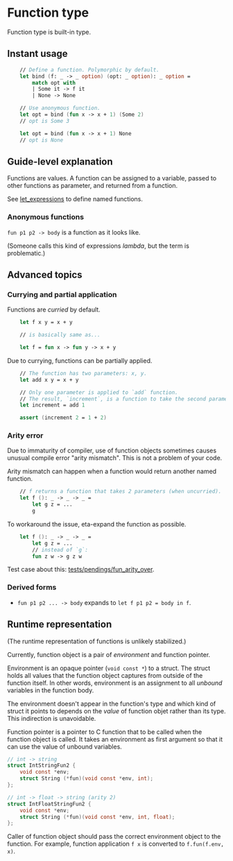 # Function type

Function type is built-in type.

## Instant usage

```fsharp
    // Define a function. Polymorphic by default.
    let bind (f: _ -> _ option) (opt: _ option): _ option =
        match opt with
        | Some it -> f it
        | None -> None

    // Use anonymous function.
    let opt = bind (fun x -> x + 1) (Some 2)
    // opt is Some 3

    let opt = bind (fun x -> x + 1) None
    // opt is None
```

## Guide-level explanation

Functions are values. A function can be assigned to a variable, passed to other functions as parameter, and returned from a function.

See [let_expressions](let_expressions.md) to define named functions.

### Anonymous functions

`fun p1 p2 -> body` is a function as it looks like.

(Someone calls this kind of expressions *lambda*, but the term is problematic.)

## Advanced topics

### Currying and partial application

Functions are *curried* by default.

```fsharp
    let f x y = x + y

    // is basically same as...

    let f = fun x -> fun y -> x + y
```

Due to currying, functions can be partially applied.

```fsharp
    // The function has two parameters: x, y.
    let add x y = x + y

    // Only one parameter is applied to `add` function.
    // The result, `increment`, is a function to take the second parameter.
    let increment = add 1

    assert (increment 2 = 1 + 2)
```

### Arity error

Due to immaturity of compiler, use of function objects sometimes causes unusual compile error "arity mismatch".
This is not a problem of your code.

Arity mismatch can happen when a function would return another named function.

```fsharp
    // f returns a function that takes 2 parameters (when uncurried).
    let f (): _ -> _ -> _ =
        let g z = ...
        g
```

To workaround the issue, eta-expand the function as possible.

```fsharp
    let f (): _ -> _ -> _ =
        let g z = ...
        // instead of `g`:
        fun z w -> g z w
```

Test case about this: [tests/pendings/fun_arity_over](../../tests/pendings/fun_arity_over/fun_arity_over.fs).

### Derived forms

- `fun p1 p2 ... -> body` expands to `let f p1 p2 = body in f`.

## Runtime representation

(The runtime representation of functions is unlikely stabilized.)

Currently, function object is a pair of *environment* and function pointer.

Environment is an opaque pointer (`void const *`) to a struct.
The struct holds all values that the function object captures from outside of the function itself.
In other words, environment is an assignment to all *unbound* variables in the function body.

The environment doesn't appear in the function's type and which kind of struct it points to depends on the *value* of function objet rather than its type. This indirection is unavoidable.

Function pointer is a pointer to C function that to be called when the function object is called.
It takes an environment as first argument so that it can use the value of unbound variables.

```c
// int -> string
struct IntStringFun2 {
    void const *env;
    struct String (*fun)(void const *env, int);
};

// int -> float -> string (arity 2)
struct IntFloatStringFun2 {
    void const *env;
    struct String (*fun)(void const *env, int, float);
};
```

Caller of function object should pass the correct environment object to the function.
For example, function application `f x` is converted to `f.fun(f.env, x)`.
